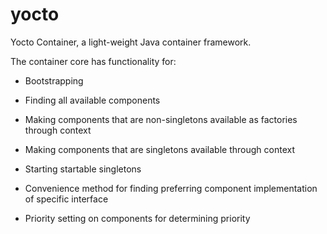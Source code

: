 # yocto
Yocto Container, a light-weight Java container framework.

The container core has functionality for:

* Bootstrapping

* Finding all available components

* Making components that are non-singletons available as factories through context

* Making components that are singletons available through context

* Starting startable singletons

* Convenience method for finding preferring component implementation of specific interface

* Priority setting on components for determining priority